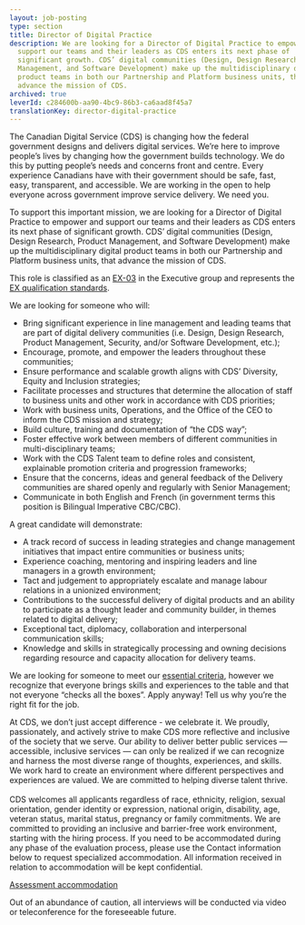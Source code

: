 ```yaml
---
layout: job-posting
type: section
title: Director of Digital Practice
description: We are looking for a Director of Digital Practice to empower and
  support our teams and their leaders as CDS enters its next phase of
  significant growth. CDS’ digital communities (Design, Design Research, Product
  Management, and Software Development) make up the multidisciplinary digital
  product teams in both our Partnership and Platform business units, that
  advance the mission of CDS.
archived: true
leverId: c284600b-aa90-4bc9-86b3-ca6aad8f45a7
translationKey: director-digital-practice
---
```

The Canadian Digital Service (CDS) is changing how the federal government designs and delivers digital services. We’re here to improve people’s lives by changing how the government builds technology. We do this by putting people’s needs and concerns front and centre. Every experience Canadians have with their government should be safe, fast, easy, transparent, and accessible. We are working in the open to help everyone across government improve service delivery. We need you.

To support this important mission, we are looking for a Director of Digital Practice to empower and support our teams and their leaders as CDS enters its next phase of significant growth. CDS’ digital communities (Design, Design Research, Product Management, and Software Development) make up the multidisciplinary digital product teams in both our Partnership and Platform business units, that advance the mission of CDS. 

This role is classified as an [EX-03](https://www.canada.ca/en/revenue-agency/corporate/careers-cra/information-moved/pay-rates/salary-ranges-1.html) in the Executive group and represents the [EX qualification standards](https://www.canada.ca/en/treasury-board-secretariat/services/staffing/qualification-standards/core.html#ex). 

We are looking for someone who will:

* Bring significant experience in line management and leading teams that are part of digital delivery communities (i.e. Design, Design Research, Product Management, Security, and/or Software Development, etc.);
* Encourage, promote, and empower the leaders throughout these communities;
* Ensure performance and scalable growth aligns with CDS’ Diversity, Equity and Inclusion strategies;
* Facilitate processes and structures that determine the allocation of staff to business units and other work in accordance with CDS priorities;
* Work with business units, Operations, and the Office of the CEO to inform the CDS mission and strategy;
* Build culture, training and documentation of “the CDS way”;
* Foster effective work between members of different communities in multi-disciplinary teams;
* Work with the CDS Talent team to define roles and consistent, explainable promotion criteria and progression frameworks;
* Ensure that the concerns, ideas and general feedback of the Delivery communities are shared openly and regularly with Senior Management;
* Communicate in both English and French (in government terms this position is Bilingual Imperative CBC/CBC).

A great candidate will demonstrate:

* A track record of success in leading strategies and change management initiatives that impact entire communities or business units;
* Experience coaching, mentoring and inspiring leaders and line managers in a growth environment;
* Tact and judgement to appropriately escalate and manage labour relations in a unionized environment;
* Contributions to the successful delivery of digital products and an ability to participate as a thought leader and community builder, in themes related to digital delivery;
* Exceptional tact, diplomacy, collaboration and interpersonal communication skills;
* Knowledge and skills in strategically processing and owning decisions regarding resource and capacity allocation for delivery teams.

We are looking for someone to meet our [essential criteria](https://drive.google.com/file/d/11fMCETBcabd-srGPXTdm6A_JeWJ1stst/view?usp=sharing), however we recognize that everyone brings skills and experiences to the table and that not everyone “checks all the boxes”. Apply anyway! Tell us why you’re the right fit for the job.

At CDS, we don’t just accept difference - we celebrate it. We proudly, passionately, and actively strive to make CDS more reflective and inclusive of the society that we serve. Our ability to deliver better public services — accessible, inclusive services — can only be realized if we can recognize and harness the most diverse range of thoughts, experiences, and skills. We work hard to create an environment where different perspectives and experiences are valued. We are committed to helping diverse talent thrive.\
\
CDS welcomes all applicants regardless of race, ethnicity, religion, sexual orientation, gender identity or expression, national origin, disability, age, veteran status, marital status, pregnancy or family commitments. We are committed to providing an inclusive and barrier-free work environment, starting with the hiring process. If you need to be accommodated during any phase of the evaluation process, please use the Contact information below to request specialized accommodation. All information received in relation to accommodation will be kept confidential.

[Assessment accommodation](https://www.canada.ca/en/public-service-commission/services/assessment-accommodation-page.html)

Out of an abundance of caution, all interviews will be conducted via video or teleconference for the foreseeable future.
